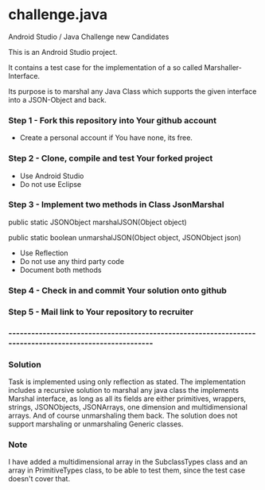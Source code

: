 # challenge.java
Android Studio / Java Challenge new Candidates

This is an Android Studio project. 

It contains a test case for the implementation of a so called Marshaller-Interface.

Its purpose is to marshal any Java Class which supports the given interface into a JSON-Object and back.

### Step 1 - Fork this repository into Your github account

* Create a personal account if You have none, its free.

### Step 2 - Clone, compile and test Your forked project

* Use Android Studio
* Do not use Eclipse

### Step 3 - Implement two methods in Class JsonMarshal

public static JSONObject marshalJSON(Object object)

public static boolean unmarshalJSON(Object object, JSONObject json)

* Use Reflection
* Do not use any third party code
* Document both methods

### Step 4 - Check in and commit Your solution onto github

### Step 5 - Mail link to Your repository to recruiter

### -------------------------------------------------------------------------------------------------------

### Solution

Task is implemented using only reflection as stated.
The implementation includes a recursive solution to marshal any java class the implements Marshal interface, as long as all its fields are either primitives, wrappers, strings, JSONObjects, JSONArrays, one dimension and multidimensional arrays. And of course unmarshaling them back.
The solution does not support marshaling or unmarshaling Generic classes.

### Note
I have added a multidimensional array in the SubclassTypes class and an array in PrimitiveTypes class, to be able to test them, since the test case doesn't cover that.
